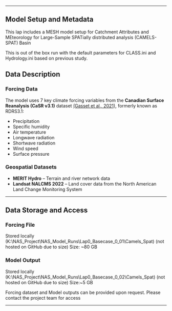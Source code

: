 
---

## Model Setup and Metadata

This lap includes a MESH model setup for Catchment Attributes and MEteorology for Large-Sample SPATially distributed analysis (CAMELS-SPAT) Basin

This is out of the box run with the default parameters for CLASS.ini and Hydrology.ini based on previous study.

## Data Description

### Forcing Data

The model uses 7 key climate forcing variables from the **Canadian Surface Reanalysis (CaSR v3.1)** dataset [(Gasset et al., 2021)](https://doi.org/10.5194/essd-13-4269-2021), formerly known as RDRS3.1:

- Precipitation  
- Specific humidity  
- Air temperature  
- Longwave radiation  
- Shortwave radiation  
- Wind speed  
- Surface pressure  

### Geospatial Datasets

- **MERIT Hydro** – Terrain and river network data 
- **Landsat NALCMS 2022** – Land cover data from the North American Land Change Monitoring System

---

## Data Storage and Access

### Forcing File
Stored locally (K:\NAS_Project\NAS_Model_Runs\Lap0_Basecase_0_01\Camels_Spat) (not hosted on GitHub due to size)
Size: ~80 GB

### Model Output
Stored locally (K:\NAS_Project\NAS_Model_Runs\Lap0_Basecase_0_02\Camels_Spat) (not hosted on GitHub due to size) 
Size:~5 GB

Forcing dataset and Model outputs can be provided upon request. Please contact the project team for access

---
